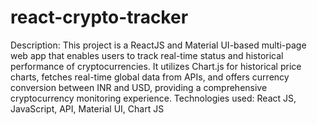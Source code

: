 # react-crypto-tracker
Description: This project is a ReactJS and Material UI-based multi-page web app that enables users to track real-time status and historical performance of cryptocurrencies. It utilizes Chart.js for historical price charts, fetches real-time global data from APIs, and offers currency conversion between INR and USD, providing a comprehensive cryptocurrency monitoring experience.
Technologies used: React JS, JavaScript, API, Material UI, Chart JS
